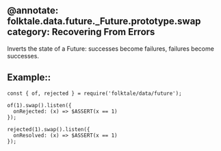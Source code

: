 @annotate: folktale.data.future._Future.prototype.swap
category: Recovering From Errors
---

Inverts the state of a Future: successes become failures, failures become successes.


## Example::

    const { of, rejected } = require('folktale/data/future');

    of(1).swap().listen({
      onRejected: (x) => $ASSERT(x == 1)
    });

    rejected(1).swap().listen({
      onResolved: (x) => $ASSERT(x == 1)
    });
